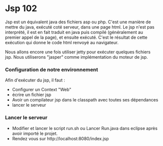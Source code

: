 Jsp 102
=======

Jsp est un équivalent java des fichiers asp ou php.
C'est une manière de mettre du java, exécuté coté serveur, dans une page html.
Le jsp n'est pas interprété, il est en fait traduit en java puis compilé (généralement au premier appel de la page), et ensuite exécuté.
C'est le résultat de cette exécution qui donne le code html renvoyé au navigateur.

Nous allons encore une fois utiliser jetty pour exécuter quelques fichiers jsp.
Nous utiliserons "jasper" comme implémentation du moteur de jsp.

### Configuration de notre environnement

Afin d'exécuter du jsp, il faut :

- Configurer un Context "Web"
- écrire un fichier jsp
- Avoir un compilateur jsp dans le classpath avec toutes ses dépendances
- lancer le serveur

### Lancer le serveur

- Modifier et lancer le script run.sh ou Lancer Run.java dans eclipse après avoir importé le projet.
- Rendez vous sur http://localhost:8080/index.jsp

